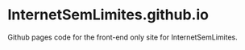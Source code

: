# InternetSemLimites.github.io

Github pages code for the front-end only site for InternetSemLimites.
